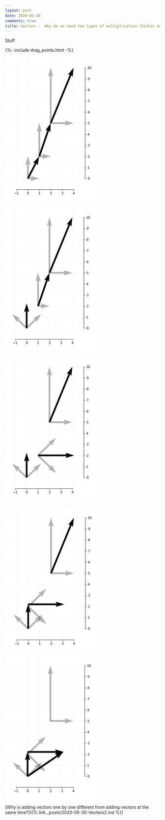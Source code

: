 ```yaml
---
layout: post
date: 2020-05-30
comments: true
title: Vectors -  Why do we need two types of multiplication (Scalar and Vector) anyways?
---
```


Stuff

{%- include drag_points.html -%}


![Resolution_0](/assets/Vectors/Resolution_0.png)

![Resolution_1](/assets/Vectors/Resolution_1.png)

![Resolution_2](/assets/Vectors/Resolution_2.png)

![Resolution_3](/assets/Vectors/Resolution_3.png)

![Resolution_4](/assets/Vectors/Resolution_4.png)

[Why is adding vectors one by one different from adding vectors at the same time?]({% link _posts/2020-05-30-Vectors2.md %})
